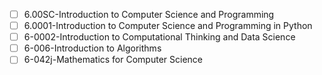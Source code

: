 * [ ] 6.00SC-Introduction to Computer Science and Programming
* [ ] 6.0001-Introduction to Computer Science and Programming in Python
* [ ] 6-0002-Introduction to Computational Thinking and Data Science
* [ ] 6-006-Introduction to Algorithms
* [ ] 6-042j-Mathematics for Computer Science
